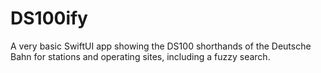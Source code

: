 # DS100ify

A very basic SwiftUI app showing the DS100 shorthands of the Deutsche Bahn for stations and operating sites, including a fuzzy search.
